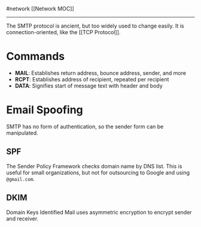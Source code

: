 #network 
[[Network MOC]]
- - -

The SMTP protocol is ancient, but too widely used to change easily. It is connection-oriented, like the [[TCP Protocol]].

# Commands

- **MAIL**: Establishes return address, bounce address, sender, and more
- **RCPT**: Establishes address of recipient, repeated per recipient
- **DATA**: Signifies start of message text with header and body

# Email Spoofing

SMTP has no form of authentication, so the sender form can be manipulated.

## SPF

The Sender Policy Framework checks domain name by DNS list. This is useful for small organizations, but not for outsourcing to Google and using `@gmail.com`.

## DKIM

Domain Keys Identified Mail uses asymmetric encryption to encrypt sender and receiver.